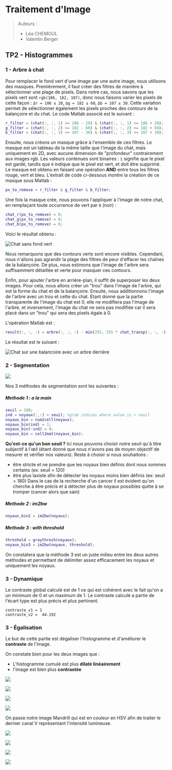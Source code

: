 # Traitement d'Image

> Auteurs :
>
> * Léa CHEMOUL
> * Valentin Berger

## TP2 - Histogrammes

### 1 - Arbre à chat

Pour remplacer le fond vert d'une image par une autre image, nous utilisons des masques. Premièrement, il faut créer des filtres de manière à sélectionner une plage de pixels. Dans notre cas, nous savons que les pixels vert sont `rgb(106, 182, 107)`, donc nous faisons varier les pixels de cette façon : `Δr = 106 ± 20`, `Δg = 182 ± 60`, `Δb = 107 ± 30`. Cette variation permet de sélectionner également les pixels proches des contours de la balançoire et du chat. Le code Matlab associé est le suivant :

```matlab
r_filter = (chat(:, :, 1) >= 106 - 20) & (chat(:, :, 1) <= 106 + 20);
g_filter = (chat(:, :, 2) >= 182 - 60) & (chat(:, :, 2) <= 182 + 60);
b_filter = (chat(:, :, 3) >= 107 - 30) & (chat(:, :, 3) <= 107 + 30);
```

Ensuite, nous créons un masque grâce à l'ensemble de ces filtres. Le masque est un tableau de la même taille que l'image du chat, mais uniquement en 2D, avec aucune dimension de "profondeur" contrairement aux images rgb. Les valeurs contenues sont binaires : `1` signifie que le pixel est gardé, tandis que `0` indique que le pixel est vert, et doit être supprimé. Le masque est obtenu en faisant une opération **AND** entre tous les filtres rouge, vert et bleu. L'extrait de code ci-dessous montre la création de ce masque sous Matlab :

```matlab
px_to_remove = r_filter & g_filter & b_filter;
```

Une fois la masque crée, nous pouvons l'appliquer à l'image de notre chat, en remplaçant toute occurrence de vert par `0` (noir) :

```matlab
chat_r(px_to_remove) = 0;
chat_g(px_to_remove) = 0;
chat_b(px_to_remove) = 0;
```

Voici le résultat obtenu :

![Chat sans fond vert](output/chat_transp.png)

Nous remarquons que des contours verts sont encore visibles. Cependant, nous n'allons pas agrandir la plage des filtres de peur d'effacer les chaînes de la balançoire. De plus, nous estimons que l'image de l'arbre sera suffisamment détaillée et verte pour masquer ces contours.

Enfin, pour ajouter l'arbre en arrière-plan, il suffit de superposer les deux images. Pour cela, nous allons créer un "trou" dans l'image de l'arbre, qui est la forme du chat et de la balançoire. Ensuite, nous additionnons l'image de l'arbre avec un trou et cette du chat. Etant donné que la partie transparente de l'image du chat est 0, elle ne modifiera pas l'image de l'arbre, et inversement, l'image du chat ne sera pas modifiée car il sera placé dans un "trou" qui sera des pixels égale à 0.

L'opération Matlab est :

```matlab
result(:, :, :) = arbre(:, :, :) - min(255, 255 * chat_transp(:, :, :)) + chat_transp(:, :, :);
```

Le résultat est le suivant :

![Chat sur une balancoire avec un arbre derrière](output/chat_arbre.png)

### 2 - Segmentation

![](output/noyaux_seg.png)

Nos 3 méthodes de segmentation sont les suivantes :
##### Methode 1 : a la main

```matlab
seuil = 180;
ind = noyaux(:,:) > seuil; %grab indices where value is > seuil
noyaux_bin = num2cell(noyaux);
noyaux_bin(ind) = 1;
noyaux_bin(~ind) = 0;
noyaux_bin = cell2mat(noyaux_bin);
```

**Qu'est-ce qu'un bon seuil ?** Ici nous pouvons choisir notre seuil qu'à titre subjectif à l'œil (étant donné que nous n'avons pas de moyen objectif de mesurer et vérifier nos valeurs).
Reste à choisir si nous souhaitons :
- être stricte et ne prendre que les noyaux bien définis dont nous sommes certains (ex: seuil = 120)
- être plus laxiste afin de détecter les noyaux moins bien définis (ex: seuil = 180)
Dans le cas de la recherche d'un cancer il est évident qu'on cherche à être précis et à détecter plus de noyaux possibles quitte à se tromper (cancer alors que sain)

##### Methode 2 : im2bw

```matlab
noyaux_bin2 = im2bw(noyaux);
```

##### Methode 3 : with threshold
```matlab
threshold = graythresh(noyaux);
noyaux_bin3 = im2bw(noyaux, threshold);
```

On constatera que la méthode 3 est un juste milieu entre les deux autres méthodes et permettant de délimiter assez efficacement les noyaux et uniquement les noyaux.

### 3 - Dynamique
Le contraste global calculé est de 1 ce qui est cohérent avec le fait qu'on a un minimum de 0 et un maximum de 1.
Le contraste calculé a partie de l'écart type est plus précis et plus pertinent.

```
contraste_v1 = 1
contraste_v2 =  44.192
```

### 3 - Égalisation

Le but de cette partie est dégaliser l'histogramme et d'améliorer le **contraste** de l'image.

On constate bien pour les deux images que :
- L'histogramme cumulé est plus **dilaté linéairement**
- l'image est bien plus **contrastée**

![](output/lena_eg.png)

![](output/lena_histo_cum.png)

![](output/lena_histo_eg.png)

![](output/lena_histo_eg_cum.png)

On passe notre image Mandrill qui est en couleur en HSV afin de traiter le dernier canal V représentant l'intensité lumineuse.

![](output/mand_eg.png)

![](output/mand_histo_cum.png)

![](output/mand_histo_eg.png)

![](output/mand_histo_eg_cum.png)
